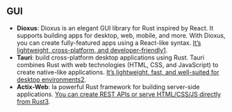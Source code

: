
## GUI

- **Dioxus**: Dioxus is an elegant GUI library for Rust inspired by React. It supports building apps for desktop, web, mobile, and more. With Dioxus, you can create fully-featured apps using a React-like syntax. [It’s lightweight, cross-platform, and developer-friendly](https://dioxuslabs.com/)[1](https://dioxuslabs.com/).
- **Tauri**: build cross-platform desktop applications using Rust. Tauri combines Rust with web technologies (HTML, CSS, and JavaScript) to create native-like applications. [It’s lightweight, fast, and well-suited for desktop environments](https://www.twilio.com/blog/build-a-cross-platform-desktop-application-with-rust-using-tauri)[2](https://www.twilio.com/blog/build-a-cross-platform-desktop-application-with-rust-using-tauri).
- **Actix-Web**: Ia powerful Rust framework for building server-side applications. [You can create REST APIs or serve HTML/CSS/JS directly from Rust](https://dev.to/krowemoh/a-web-app-in-rust-01-getting-started-572a)[3](https://dev.to/krowemoh/a-web-app-in-rust-01-getting-started-572a).


